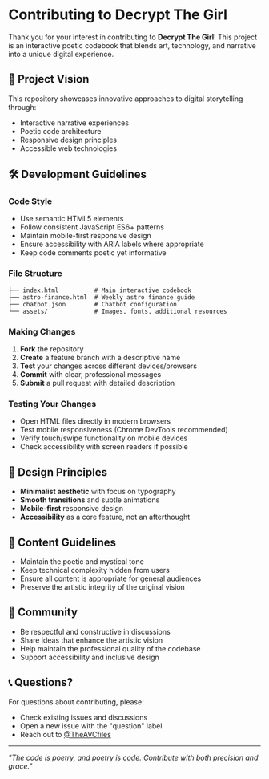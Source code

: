 # Contributing to Decrypt The Girl

Thank you for your interest in contributing to **Decrypt The Girl**! This project is an interactive poetic codebook that blends art, technology, and narrative into a unique digital experience.

## 🎯 Project Vision

This repository showcases innovative approaches to digital storytelling through:
- Interactive narrative experiences
- Poetic code architecture
- Responsive design principles
- Accessible web technologies

## 🛠️ Development Guidelines

### Code Style
- Use semantic HTML5 elements
- Follow consistent JavaScript ES6+ patterns
- Maintain mobile-first responsive design
- Ensure accessibility with ARIA labels where appropriate
- Keep code comments poetic yet informative

### File Structure
```
├── index.html          # Main interactive codebook
├── astro-finance.html  # Weekly astro finance guide
├── chatbot.json        # Chatbot configuration
└── assets/             # Images, fonts, additional resources
```

### Making Changes
1. **Fork** the repository
2. **Create** a feature branch with a descriptive name
3. **Test** your changes across different devices/browsers
4. **Commit** with clear, professional messages
5. **Submit** a pull request with detailed description

### Testing Your Changes
- Open HTML files directly in modern browsers
- Test mobile responsiveness (Chrome DevTools recommended)
- Verify touch/swipe functionality on mobile devices
- Check accessibility with screen readers if possible

## 🎨 Design Principles

- **Minimalist aesthetic** with focus on typography
- **Smooth transitions** and subtle animations
- **Mobile-first** responsive design
- **Accessibility** as a core feature, not an afterthought

## 📝 Content Guidelines

- Maintain the poetic and mystical tone
- Keep technical complexity hidden from users
- Ensure all content is appropriate for general audiences
- Preserve the artistic integrity of the original vision

## 🤝 Community

- Be respectful and constructive in discussions
- Share ideas that enhance the artistic vision
- Help maintain the professional quality of the codebase
- Support accessibility and inclusive design

## 📞 Questions?

For questions about contributing, please:
- Check existing issues and discussions
- Open a new issue with the "question" label
- Reach out to [@TheAVCfiles](https://github.com/TheAVCfiles)

---

*"The code is poetry, and poetry is code. Contribute with both precision and grace."*